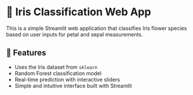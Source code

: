 # 🌼 Iris Classification Web App

This is a simple Streamlit web application that classifies Iris flower species based on user inputs for petal and sepal measurements.

## 🚀 Features
- Uses the Iris dataset from `sklearn`
- Random Forest classification model
- Real-time prediction with interactive sliders
- Simple and intuitive interface built with Streamlit
